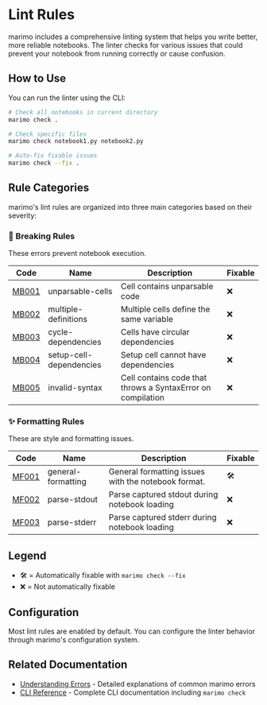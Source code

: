 # Lint Rules

marimo includes a comprehensive linting system that helps you write better, more reliable notebooks. The linter checks for various issues that could prevent your notebook from running correctly or cause confusion.

## How to Use

You can run the linter using the CLI:

```bash
# Check all notebooks in current directory
marimo check .

# Check specific files
marimo check notebook1.py notebook2.py

# Auto-fix fixable issues
marimo check --fix .
```

## Rule Categories

marimo's lint rules are organized into three main categories based on their severity:

### 🚨 Breaking Rules

These errors prevent notebook execution.

| Code | Name | Description | Fixable |
|------|------|-------------|----------|
| [MB001](rules/unparsable_cells.md) | unparsable-cells | Cell contains unparsable code | ❌ |
| [MB002](rules/multiple_definitions.md) | multiple-definitions | Multiple cells define the same variable | ❌ |
| [MB003](rules/cycle_dependencies.md) | cycle-dependencies | Cells have circular dependencies | ❌ |
| [MB004](rules/setup_cell_dependencies.md) | setup-cell-dependencies | Setup cell cannot have dependencies | ❌ |
| [MB005](rules/invalid_syntax.md) | invalid-syntax | Cell contains code that throws a SyntaxError on compilation | ❌ |

### ✨ Formatting Rules

These are style and formatting issues.

| Code | Name | Description | Fixable |
|------|------|-------------|----------|
| [MF001](rules/general_formatting.md) | general-formatting | General formatting issues with the notebook format. | 🛠️ |
| [MF002](rules/parse_stdout.md) | parse-stdout | Parse captured stdout during notebook loading | ❌ |
| [MF003](rules/parse_stderr.md) | parse-stderr | Parse captured stderr during notebook loading | ❌ |

## Legend

- 🛠️ = Automatically fixable with `marimo check --fix`
- ❌ = Not automatically fixable

## Configuration

Most lint rules are enabled by default. You can configure the linter behavior through marimo's configuration system.

## Related Documentation

- [Understanding Errors](../understanding_errors/index.md) - Detailed explanations of common marimo errors
- [CLI Reference](../../cli.md) - Complete CLI documentation including `marimo check`
